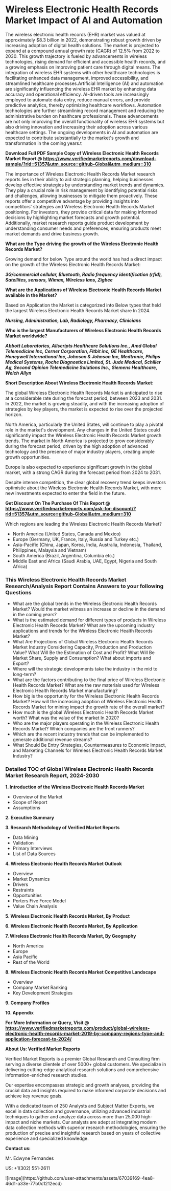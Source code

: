 <h1>Wireless Electronic Health Records Market Impact of AI and Automation</h1>The wireless electronic health records (EHR) market was valued at approximately $8.3 billion in 2022, demonstrating robust growth driven by increasing adoption of digital health solutions. The market is projected to expand at a compound annual growth rate (CAGR) of 12.5% from 2022 to 2030. This growth trajectory is fueled by advancements in wireless technologies, rising demand for efficient and accessible health records, and a growing emphasis on improving patient care through digital means. The integration of wireless EHR systems with other healthcare technologies is facilitating enhanced data management, improved accessibility, and streamlined healthcare processes.Artificial Intelligence (AI) and automation are significantly influencing the wireless EHR market by enhancing data accuracy and operational efficiency. AI-driven tools are increasingly employed to automate data entry, reduce manual errors, and provide predictive analytics, thereby optimizing healthcare workflows. Automation technologies are further streamlining record management and reducing the administrative burden on healthcare professionals. These advancements are not only improving the overall functionality of wireless EHR systems but also driving innovation and increasing their adoption across various healthcare settings. The ongoing developments in AI and automation are expected to contribute substantially to the market's growth and transformation in the coming years.t</p><p id="" class=""><strong>Download Full PDF Sample Copy of Wireless Electronic Health Records Market Report @ <a href="https://www.verifiedmarketreports.com/download-sample/?rid=51357&utm_source=github-Global&utm_medium=310" target="_blank">https://www.verifiedmarketreports.com/download-sample/?rid=51357&utm_source=github-Global&utm_medium=310</a></strong></p><p>The importance of&nbsp;Wireless Electronic Health Records Market research reports lies in their ability to aid strategic planning, helping businesses develop effective strategies by understanding market trends and dynamics. They play a crucial role in risk management by identifying potential risks and challenges, allowing businesses to mitigate them proactively. These reports offer a competitive advantage by providing insights into competitors' strategies and Wireless Electronic Health Records Market positioning. For investors, they provide critical data for making informed decisions by highlighting market forecasts and growth potential. Additionally, market research reports guide product development by understanding consumer needs and preferences, ensuring products meet market demands and drive business growth.</p><p><strong>What are the&nbsp;Type driving the growth of the Wireless Electronic Health Records Market?</strong></p><p id="" class="">Growing demand for below Type around the world has had a direct impact on the growth of the Wireless Electronic Health Records Market:</p><em><strong>3G/commercial cellular, Bluetooth, Radio frequency identification (rfid), Satellites, sensors, Wimax, Wireless lans, Zigbee</strong></em></p><strong>What are the&nbsp;Applications&nbsp;of Wireless Electronic Health Records Market available in the Market?</strong></p><p id="" class="">Based on Application the Market is categorized into Below types that held the largest Wireless Electronic Health Records Market share In 2024.</p><em><strong>Nursing, Administration, Lab, Radiology, Pharmacy, Clinicians</strong></em></p><strong>Who is the largest Manufacturers of Wireless Electronic Health Records Market worldwide?</strong></p><p><em><strong>Abbott Laboratories, Allscripts Healthcare Solutions Inc., Amd Global Telemedicine Inc, Cerner Corporation, Fitbit inc, GE Healthcare, Honeywell International Inc, Johnson & Johnson Inc, Medtronic, Philips Medical Systems, Roche Diagnostics Limited, St. Jude Medical, Schiller Ag, Second Opinion Telemedicine Solutions Inc., Siemens Healthcare, Welch Allyn</strong></em></p><p id="" class=""><strong>Short Description About Wireless Electronic Health Records Market:</strong></p><p>The global Wireless Electronic Health Records Market is anticipated to rise at a considerable rate during the forecast period, between 2023 and 2031. In 2022, the market is growing steadily, and with the increasing adoption of strategies by key players, the market is expected to rise over the projected horizon.</p><p>North America, particularly the United States, will continue to play a pivotal role in the market's development. Any changes in the United States could significantly impact the Wireless Electronic Health Records Market growth trends. The market in North America is projected to grow considerably during the forecast period, driven by the high adoption of advanced technology and the presence of major industry players, creating ample growth opportunities.</p><p>Europe is also expected to experience significant growth in the global market, with a strong CAGR during the forecast period from 2024 to 2031.</p><p>Despite intense competition, the clear global recovery trend keeps investors optimistic about the Wireless Electronic Health Records Market, with more new investments expected to enter the field in the future.</p><p id="" class=""><strong>Get Discount On The Purchase Of This Report @ <a href="https://www.verifiedmarketreports.com/ask-for-discount/?rid=51357&utm_source=github-Global&utm_medium=310" target="_blank">https://www.verifiedmarketreports.com/ask-for-discount/?rid=51357&utm_source=github-Global&utm_medium=310</a></strong></p>Which regions are leading the Wireless Electronic Health Records Market?</p><ul><li>North America (United States, Canada and Mexico)</li><li>Europe (Germany, UK, France, Italy, Russia and Turkey etc.)</li><li>Asia-Pacific (China, Japan, Korea, India, Australia, Indonesia, Thailand, Philippines, Malaysia and Vietnam)</li><li>South America (Brazil, Argentina, Columbia etc.)</li><li>Middle East and Africa (Saudi Arabia, UAE, Egypt, Nigeria and South Africa)</li></ul><h3 id="" class="">This Wireless Electronic Health Records Market Research/Analysis Report Contains Answers to your following Questions</h3><ul><li>What are the global trends in the Wireless Electronic Health Records Market? Would the market witness an increase or decline in the demand in the coming years?</li><li>What is the estimated demand for different types of products in Wireless Electronic Health Records Market? What are the upcoming industry applications and trends for the Wireless Electronic Health Records Market?</li><li>What Are Projections of Global Wireless Electronic Health Records Market Industry Considering Capacity, Production and Production Value? What Will Be the Estimation of Cost and Profit? What Will Be Market Share, Supply and Consumption? What about imports and Export?</li><li>Where will the strategic developments take the industry in the mid to long-term?</li><li>What are the factors contributing to the final price of Wireless Electronic Health Records Market? What are the raw materials used for Wireless Electronic Health Records Market manufacturing?</li><li>How big is the opportunity for the Wireless Electronic Health Records Market? How will the increasing adoption of Wireless Electronic Health Records Market for mining impact the growth rate of the overall market?</li><li>How much is the global Wireless Electronic Health Records Market worth? What was the value of the market In 2020?</li><li>Who are the major players operating in the Wireless Electronic Health Records Market? Which companies are the front runners?</li><li>Which are the recent industry trends that can be implemented to generate additional revenue streams?</li><li>What Should Be Entry Strategies, Countermeasures to Economic Impact, and Marketing Channels for Wireless Electronic Health Records Market Industry?</li></ul><h3 id="" class="">Detailed TOC of Global Wireless Electronic Health Records Market Research Report, 2024-2030</h3><p id="" class=""><strong>1. Introduction of the Wireless Electronic Health Records Market</strong></p><ul><li>Overview of the Market</li><li>Scope of Report</li><li>Assumptions</li></ul><p id="" class=""><strong>2. Executive Summary</strong></p><p id="" class=""><strong>3. Research Methodology of Verified Market Reports</strong></p><ul><li>Data Mining</li><li>Validation</li><li>Primary Interviews</li><li>List of Data Sources</li></ul><p id="" class=""><strong>4. Wireless Electronic Health Records Market Outlook</strong></p><ul><li>Overview</li><li>Market Dynamics</li><li>Drivers</li><li>Restraints</li><li>Opportunities</li><li>Porters Five Force Model</li><li>Value Chain Analysis</li></ul><p id="" class=""><strong>5. Wireless Electronic Health Records Market, By Product</strong></p><p id="" class=""><strong>6. Wireless Electronic Health Records Market, By Application</strong></p><p id="" class=""><strong>7. Wireless Electronic Health Records Market, By Geography</strong></p><ul><li>North America</li><li>Europe</li><li>Asia Pacific</li><li>Rest of the World</li></ul><p id="" class=""><strong>8. Wireless Electronic Health Records Market Competitive Landscape</strong></p><ul><li>Overview</li><li>Company Market Ranking</li><li>Key Development Strategies</li></ul><p id="" class=""><strong>9. Company Profiles</strong></p><p id="" class=""><strong>10. Appendix</strong></p><p id="" class=""><strong>For More Information or Query, Visit @ <a href="https://www.verifiedmarketreports.com/product/global-wireless-electronic-health-records-market-2019-by-company-regions-type-and-application-forecast-to-2024/" target="_blank">https://www.verifiedmarketreports.com/product/global-wireless-electronic-health-records-market-2019-by-company-regions-type-and-application-forecast-to-2024/</a></strong></p><p id="" class=""><strong>About Us: Verified Market Reports</strong></p><p id="" class="">Verified Market Reports is a premier Global Research and Consulting firm serving a diverse clientele of over 5000+ global customers. We specialize in delivering cutting-edge analytical research solutions and comprehensive information-enriched research studies.</p><p id="" class="">Our expertise encompasses strategic and growth analyses, providing the crucial data and insights required to make informed corporate decisions and achieve key revenue goals.</p><p id="" class="">With a dedicated team of 250 Analysts and Subject Matter Experts, we excel in data collection and governance, utilizing advanced industrial techniques to gather and analyze data across more than 25,000 high-impact and niche markets. Our analysts are adept at integrating modern data collection methods with superior research methodologies, ensuring the production of precise and insightful research based on years of collective experience and specialized knowledge.</p><p id="" class=""><strong>Contact us:</strong></p><p id="" class="">Mr. Edwyne Fernandes</p><p id="" class="">US: +1(302) 551-2611</p>
![image](https://github.com/user-attachments/assets/67039169-4ea8-46d1-a33e-77b0c1212ecd)
